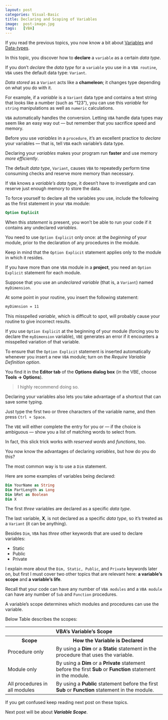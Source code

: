 ```yaml
---
layout: post
categories: Visual-Basic
title: Declaring and Scoping of Variables
image:  post-image.jpg
tags:   [VBA]
---
```


If you read the previous topics, you now know a bit about [Variables](/visual-basic/vba-variables) and [Data-types](/visual-basic/vba-programming-concepts-comments-and-datatypes). 

In this topic, you discover how to **declare** a `variable` as a certain *data type*.

If you don’t *declare* the *data type* for a `variable` you use in a `VBA routine`, `VBA` uses the default data type: `Variant`. 

*Data stored* as a `Variant` acts like a **chameleon**; it changes type depending on what you do with it. 

For example, if a *variable* is a `Variant` data type and contains a text string that looks like a number (such as “123”), you can use this *variable* for `string` manipulations as well as `numeric` calculations. 

`VBA` automatically handles the conversion. Letting `VBA` handle data types may seem like an easy way out — but remember that you sacrifice speed and memory.

Before you use *variables* in a `procedure`, it’s an excellent practice to *declare* your variables — that is, tell `VBA` each variable’s data type. 

Declaring your *variables* makes your program run **faster** and use memory *more efficiently*. 

The default *data type*, `Variant`, causes `VBA` to repeatedly perform time consuming checks and reserve more memory than necessary. 

If `VBA` knows a *variable’s data type*, it doesn’t have to investigate and can reserve just enough memory to store the data.

To force yourself to declare all the variables you use, include the following as the first statement in your `VBA` module:

```vb
Option Explicit
```

When this *statement* is present, you won’t be able to run your code if it contains any undeclared *variables*.

You need to use `Option Explicit` only once: at the *beginning* of your module, prior to the declaration of any procedures in the module. 

Keep in mind that the `Option Explicit` statement applies only to the module in which it resides. 

If you have more than one `VBA` module in a **project**, you need an `Option Explicit` statement for each module.

Suppose that you use an *undeclared variable* (that is, a `Variant`) named `myDimension`. 

At some point in your routine, you insert the following statement:

```vb
myDimnsion = 11
```

This misspelled *variable*, which is difficult to spot, will probably cause your routine to give incorrect results. 

If you use `Option Explicit` at the beginning of your module (forcing you to declare the `myDimension` variable), `VBE` generates an error if it encounters a misspelled variation of that variable.

To ensure that the `Option Explicit` statement is inserted automatically whenever you insert a new `VBA` module; turn on the *Require Variable Definition option*. 

You find it in the **Editor tab** of the **Options dialog box** (in the VBE, choose **Tools -> Options**). 

> I highly recommend doing so.

Declaring your variables also lets you take advantage of a shortcut that can save some typing. 

Just type the first two or three characters of the variable name, and then press `Ctrl + Space`. 

The `VBE` will either complete the entry for you or — if the choice is ambiguous — show you a list of matching words to select from. 

In fact, this slick trick works with *reserved words* and *functions*, too.

You now know the advantages of declaring *variables*, but how do you do this? 

The most common way is to use a `Dim` statement. 

Here are some examples of variables being declared:

```vb
Dim YourName as String
Dim PartLength as Long
Dim bRet as Boolean
Dim X
```

The first *three* variables are declared as a specific *data type*. 

The last variable, **X**, is not declared as a specific *data type*, so it’s treated as a `Variant` (it can be anything).

Besides `Dim`, `VBA` has *three* other keywords that are used to declare variables:

* Static
* Public
* Private

I explain more about the `Dim, Static, Public`, and `Private` keywords later on, but first I must cover two other topics that are relevant here: **a variable’s scope** and **a variable’s life**.

Recall that your code can have any number of `VBA modules` and a `VBA module` can have any number of `Sub` and `Function` procedures. 

A variable’s scope determines which modules and procedures can use the variable. 

Below Table describes the scopes:


<table class="w3-table-all w3-mobile w3-card-4">
    <tr>
        <th class="w3-center" colspan="2">VBA’s Variable’s Scope</th>
    </tr>
    <tr>
        <th>Scope</th>
        <th>How the Variable is Declared</th>
    </tr>
    <tr>
        <td>Procedure only</td>
        <td>By using a <strong>Dim</strong> or a <strong>Static</strong> statement in the procedure that uses the variable.</td>
    </tr>
    <tr>
        <td>Module only</td>
        <td>By using a <strong>Dim</strong> or a <strong>Private</strong> statement 
            before the first <strong>Sub</strong> or <strong>Function</strong> statement in the module.
        </td>
    </tr>
    <tr>
        <td>All procedures in all modules</td>
        <td>
            By using a <strong>Public</strong> statement before the first <strong>Sub</strong> or 
            <strong>Function</strong> statement in the module.
        </td>
    </tr>
</table>


If you get confused keep reading next post on these topics.

Next post will be about ***Variable Scope***.

